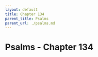 ```yaml
---
layout: default
title: Chapter 134
parent_title: Psalms
parent_url: ./psalms.md
---
```


# Psalms - Chapter 134
